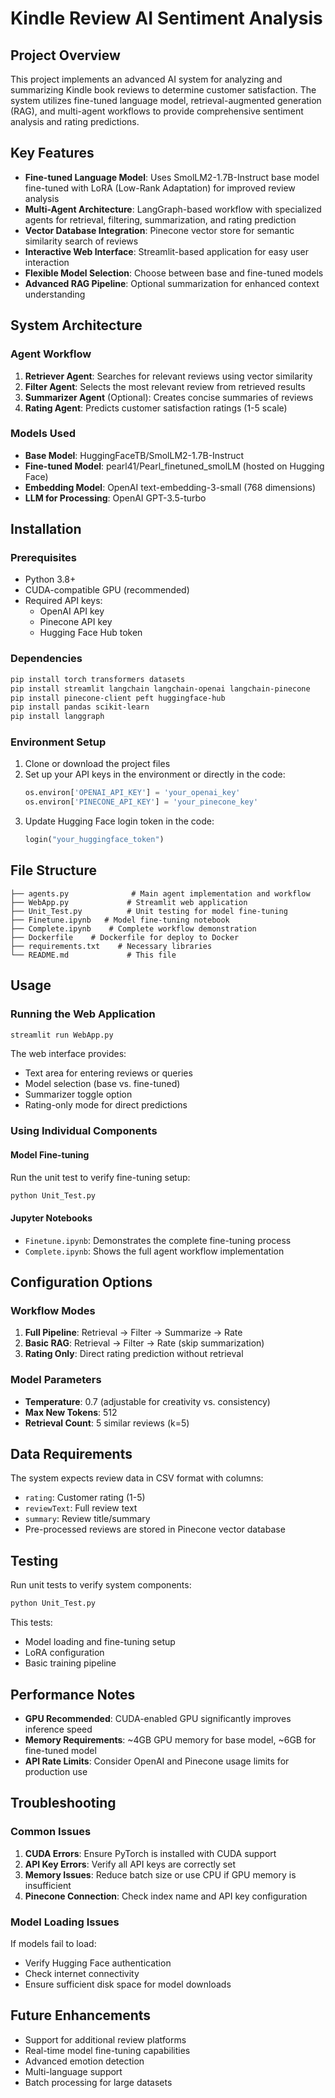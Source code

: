 # Kindle Review AI Sentiment Analysis

## Project Overview
This project implements an advanced AI system for analyzing and summarizing Kindle book reviews to determine customer satisfaction. The system utilizes fine-tuned language model, retrieval-augmented generation (RAG), and multi-agent workflows to provide comprehensive sentiment analysis and rating predictions.

## Key Features
- **Fine-tuned Language Model**: Uses SmolLM2-1.7B-Instruct base model fine-tuned with LoRA (Low-Rank Adaptation) for improved review analysis
- **Multi-Agent Architecture**: LangGraph-based workflow with specialized agents for retrieval, filtering, summarization, and rating prediction
- **Vector Database Integration**: Pinecone vector store for semantic similarity search of reviews
- **Interactive Web Interface**: Streamlit-based application for easy user interaction
- **Flexible Model Selection**: Choose between base and fine-tuned models
- **Advanced RAG Pipeline**: Optional summarization for enhanced context understanding

## System Architecture

### Agent Workflow
1. **Retriever Agent**: Searches for relevant reviews using vector similarity
2. **Filter Agent**: Selects the most relevant review from retrieved results
3. **Summarizer Agent** (Optional): Creates concise summaries of reviews
4. **Rating Agent**: Predicts customer satisfaction ratings (1-5 scale)

### Models Used
- **Base Model**: HuggingFaceTB/SmolLM2-1.7B-Instruct
- **Fine-tuned Model**: pearl41/Pearl_finetuned_smolLM (hosted on Hugging Face)
- **Embedding Model**: OpenAI text-embedding-3-small (768 dimensions)
- **LLM for Processing**: OpenAI GPT-3.5-turbo

## Installation

### Prerequisites
- Python 3.8+
- CUDA-compatible GPU (recommended)
- Required API keys:
  - OpenAI API key
  - Pinecone API key
  - Hugging Face Hub token

### Dependencies
```bash
pip install torch transformers datasets
pip install streamlit langchain langchain-openai langchain-pinecone
pip install pinecone-client peft huggingface-hub
pip install pandas scikit-learn
pip install langgraph
```

### Environment Setup
1. Clone or download the project files
2. Set up your API keys in the environment or directly in the code:
   ```python
   os.environ['OPENAI_API_KEY'] = 'your_openai_key'
   os.environ['PINECONE_API_KEY'] = 'your_pinecone_key'
   ```
3. Update Hugging Face login token in the code:
   ```python
   login("your_huggingface_token")
   ```

## File Structure
```
├── agents.py              # Main agent implementation and workflow
├── WebApp.py             # Streamlit web application
├── Unit_Test.py          # Unit testing for model fine-tuning
├── Finetune.ipynb   # Model fine-tuning notebook
├── Complete.ipynb    # Complete workflow demonstration
├── Dockerfile    # Dockerfile for deploy to Docker
├── requirements.txt    # Necessary libraries
└── README.md             # This file
```

## Usage

### Running the Web Application
```bash
streamlit run WebApp.py
```

The web interface provides:
- Text area for entering reviews or queries
- Model selection (base vs. fine-tuned)
- Summarizer toggle option
- Rating-only mode for direct predictions

### Using Individual Components

#### Model Fine-tuning
Run the unit test to verify fine-tuning setup:
```bash
python Unit_Test.py
```

#### Jupyter Notebooks
- `Finetune.ipynb`: Demonstrates the complete fine-tuning process
- `Complete.ipynb`: Shows the full agent workflow implementation


## Configuration Options

### Workflow Modes
1. **Full Pipeline**: Retrieval → Filter → Summarize → Rate
2. **Basic RAG**: Retrieval → Filter → Rate (skip summarization)
3. **Rating Only**: Direct rating prediction without retrieval

### Model Parameters
- **Temperature**: 0.7 (adjustable for creativity vs. consistency)
- **Max New Tokens**: 512
- **Retrieval Count**: 5 similar reviews (k=5)

## Data Requirements
The system expects review data in CSV format with columns:
- `rating`: Customer rating (1-5)
- `reviewText`: Full review text
- `summary`: Review title/summary
- Pre-processed reviews are stored in Pinecone vector database

## Testing
Run unit tests to verify system components:
```bash
python Unit_Test.py
```

This tests:
- Model loading and fine-tuning setup
- LoRA configuration
- Basic training pipeline

## Performance Notes
- **GPU Recommended**: CUDA-enabled GPU significantly improves inference speed
- **Memory Requirements**: ~4GB GPU memory for base model, ~6GB for fine-tuned model
- **API Rate Limits**: Consider OpenAI and Pinecone usage limits for production use

## Troubleshooting

### Common Issues
1. **CUDA Errors**: Ensure PyTorch is installed with CUDA support
2. **API Key Errors**: Verify all API keys are correctly set
3. **Memory Issues**: Reduce batch size or use CPU if GPU memory is insufficient
4. **Pinecone Connection**: Check index name and API key configuration

### Model Loading Issues
If models fail to load:
- Verify Hugging Face authentication
- Check internet connectivity
- Ensure sufficient disk space for model downloads

## Future Enhancements
- Support for additional review platforms
- Real-time model fine-tuning capabilities
- Advanced emotion detection
- Multi-language support
- Batch processing for large datasets
